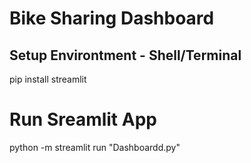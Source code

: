 # Bike Sharing Dashboard


## Setup Environtment - Shell/Terminal
pip install streamlit


# Run Sreamlit App
python -m streamlit run "Dashboardd.py" 
